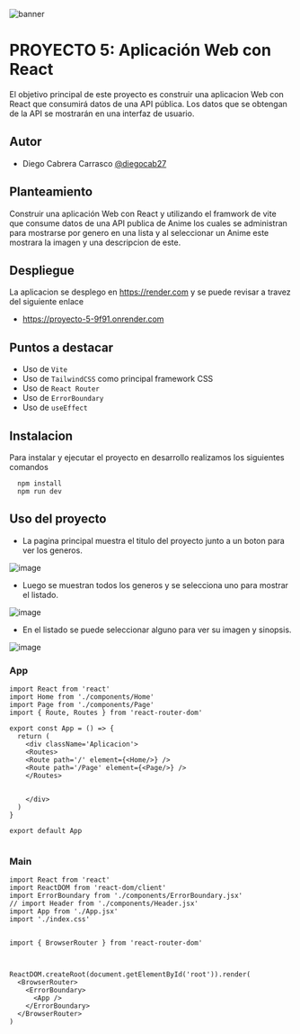 ![banner](https://github.com/diegocab27/proyecto1/assets/162330383/d1251c1c-916c-4b7c-b57b-cab573e44281)

# PROYECTO 5: Aplicación Web con React

El objetivo principal de este proyecto es construir una aplicacion Web con React que consumirá datos de una API pública. Los datos que se obtengan de la API se mostrarán en una interfaz de usuario.

## Autor
- Diego Cabrera Carrasco  [@diegocab27](https://www.github.com/diegocab27)

## Planteamiento

Construir una aplicación Web con React y utilizando el framwork de vite que consume datos de una API publica de Anime los cuales se administran para mostrarse por genero en una lista y al seleccionar un Anime este mostrara la imagen y una descripcion de este.


## Despliegue

La aplicacion se desplego en https://render.com y se puede revisar a travez del siguiente enlace

- https://proyecto-5-9f91.onrender.com


## Puntos a destacar

- Uso de `Vite`
- Uso de `TailwindCSS` como principal framework CSS
- Uso de `React Router`
- Uso de `ErrorBoundary`
- Uso de `useEffect`


## Instalacion 

Para instalar y ejecutar el proyecto en desarrollo realizamos los siguientes comandos

```
  npm install 
  npm run dev
```


## Uso del proyecto

- La pagina principal muestra el titulo del proyecto junto a un boton para ver los generos.

![image](https://github.com/user-attachments/assets/eaa6d938-268c-47c0-bfc3-830ca2e02c44)


- Luego se muestran todos los generos y se selecciona uno para mostrar el listado.

![image](https://github.com/user-attachments/assets/9a5be3cf-9c43-4904-b231-3e35e269c0a2)


- En el listado se puede seleccionar alguno para ver su imagen y sinopsis.

![image](https://github.com/user-attachments/assets/832c6945-66a5-4b95-a2f2-9d1a6c834376)



### App

```
import React from 'react'
import Home from './components/Home'
import Page from './components/Page'
import { Route, Routes } from 'react-router-dom'

export const App = () => {
  return (
    <div className='Aplicacion'>
    <Routes>
    <Route path='/' element={<Home/>} />
    <Route path='/Page' element={<Page/>} />
    </Routes>


    </div>
  )
}

export default App


```

### Main

```
import React from 'react'
import ReactDOM from 'react-dom/client'
import ErrorBoundary from './components/ErrorBoundary.jsx'
// import Header from './components/Header.jsx'
import App from './App.jsx'
import './index.css'


import { BrowserRouter } from 'react-router-dom'



ReactDOM.createRoot(document.getElementById('root')).render(
  <BrowserRouter>
    <ErrorBoundary>
      <App />
    </ErrorBoundary>
  </BrowserRouter>
)

```

